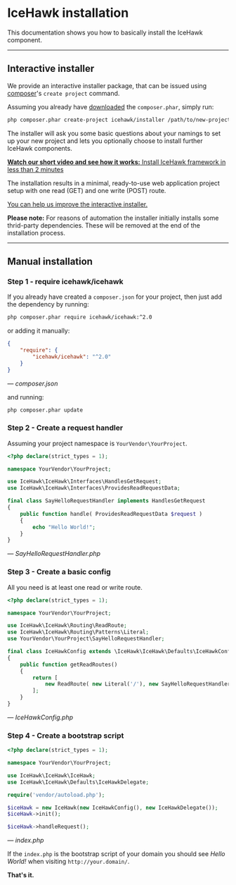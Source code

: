 # IceHawk installation

This documentation shows you how to basically install the IceHawk component.

<hr class="blockspace">

## Interactive installer

We provide an interactive installer package, that can be issued using [composer](https://getcomposer.org)'s `create project` command.

Assuming you already have [downloaded](https://getcomposer.org/download/) the `composer.phar`, simply run:

```bash
php composer.phar create-project icehawk/installer /path/to/new-project
```

The installer will ask you some basic questions about your namings to set up your new project and lets you optionally choose to install further IceHawk components.

<i class="fa fa-youtube"></i> [**Watch our short video and see how it works:** Install IceHawk framework in less than 2 minutes](https://youtu.be/ns62lw52AOU)

The installation results in a minimal, ready-to-use web application project setup 
with one read (GET) and one write (POST) route.

<i class="fa fa-github"></i> [You can help us improve the interactive installer.](https://github.com/icehawk/installer/blob/master/CONTRIBUTING.md)

**Please note:** For reasons of automation the installer initially installs some thrid-party dependencies. These will be removed at the end of the installation process.

<hr class="blockspace">

## Manual installation

### Step 1 - require icehawk/icehawk

If you already have created a `composer.json` for your project, then just add the dependency by running:

```bash
php composer.phar require icehawk/icehawk:^2.0
```

or adding it manually:

```json
{
    "require": {
        "icehawk/icehawk": "^2.0"
    }
}
```
_— composer.json_

and running:

```bash
php composer.phar update
```

### Step 2 - Create a request handler

Assuming your project namespace is `YourVendor\YourProject`. 

```php
<?php declare(strict_types = 1);

namespace YourVendor\YourProject;

use IceHawk\IceHawk\Interfaces\HandlesGetRequest;
use IceHawk\IceHawk\Interfaces\ProvidesReadRequestData;

final class SayHelloRequestHandler implements HandlesGetRequest
{
    public function handle( ProvidesReadRequestData $request ) 
    {
        echo "Hello World!";   
    }   
}

```
_— SayHelloRequestHandler.php_

### Step 3 - Create a basic config

All you need is at least one read or write route.

```php
<?php declare(strict_types = 1);

namespace YourVendor\YourProject;

use IceHawk\IceHawk\Routing\ReadRoute;
use IceHawk\IceHawk\Routing\Patterns\Literal;
use YourVendor\YourProject\SayHelloRequestHandler;

final class IceHawkConfig extends \IceHawk\IceHawk\Defaults\IceHawkConfig
{
    public function getReadRoutes() 
    {
        return [
            new ReadRoute( new Literal('/'), new SayHelloRequestHandler() ),    
        ];
    }
}

```
_— IceHawkConfig.php_

### Step 4 - Create a bootstrap script

```php
<?php declare(strict_types = 1);

namespace YourVendor\YourProject;

use IceHawk\IceHawk\IceHawk;
use IceHawk\IceHawk\Defaults\IceHawkDelegate;

require('vendor/autoload.php');

$iceHawk = new IceHawk(new IceHawkConfig(), new IceHawkDelegate());
$iceHawk->init();

$iceHawk->handleRequest();

```
_— index.php_


If the `index.php` is the bootstrap script of your domain you should see _Hello World!_ when visiting `http://your.domain/`.

**That's it.**

